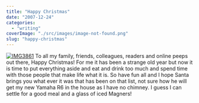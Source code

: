 ```yaml
---
title: "Happy Christmas"
date: "2007-12-24"
categories: 
  - "writing"
coverImage: "./src/images/image-not-found.png"
slug: "happy-christmas"
---
```


[![IMG3861](/images/347589437_44138c5c0a_m.jpg)](http://www.flickr.com/photos/funkylarma/347589437/ "IMG3861 by Funky Larma, on Flickr") To all my family, friends, colleagues, readers and online peeps out there, Happy Christmas! For me it has been a strange old year but now it is time to put everything aside and eat and drink too much and spend time with those people that make life what it is. So have fun all and I hope Santa brings you what ever it was that has been on that list, not sure how he will get my new Yamaha R6 in the house as I have no chimney. I guess I can settle for a good meal and a glass of iced Magners!
